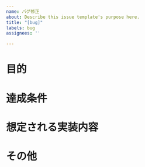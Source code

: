 ```yaml
---
name: バグ修正
about: Describe this issue template's purpose here.
title: "[bug]"
labels: bug
assignees: ''

---
```


# 目的

# 達成条件

# 想定される実装内容

# その他
